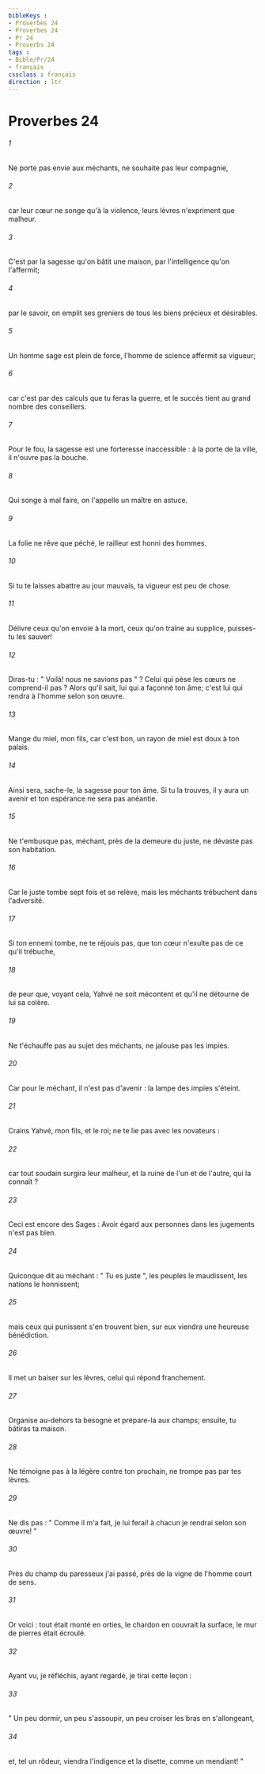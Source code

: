 ```yaml
---
bibleKeys : 
- Proverbes 24
- Proverbes 24
- Pr 24
- Proverbs 24
tags : 
- Bible/Pr/24
- français
cssclass : français
direction : ltr
---
```


# Proverbes 24

###### 1
Ne porte pas envie aux méchants, ne souhaite pas leur compagnie, 
###### 2
car leur cœur ne songe qu'à la violence, leurs lèvres n'expriment que malheur. 
###### 3
C'est par la sagesse qu'on bâtit une maison, par l'intelligence qu'on l'affermit; 
###### 4
par le savoir, on emplit ses greniers de tous les biens précieux et désirables. 
###### 5
Un homme sage est plein de force, l'homme de science affermit sa vigueur; 
###### 6
car c'est par des calculs que tu feras la guerre, et le succès tient au grand nombre des conseillers. 
###### 7
Pour le fou, la sagesse est une forteresse inaccessible : à la porte de la ville, il n'ouvre pas la bouche. 
###### 8
Qui songe à mal faire, on l'appelle un maître en astuce. 
###### 9
La folie ne rêve que péché, le railleur est honni des hommes. 
###### 10
Si tu te laisses abattre au jour mauvais, ta vigueur est peu de chose. 
###### 11
Délivre ceux qu'on envoie à la mort, ceux qu'on traîne au supplice, puisses-tu les sauver! 
###### 12
Diras-tu : " Voilà! nous ne savions pas " ? Celui qui pèse les cœurs ne comprend-il pas ? Alors qu'il sait, lui qui a façonné ton âme; c'est lui qui rendra à l'homme selon son œuvre. 
###### 13
Mange du miel, mon fils, car c'est bon, un rayon de miel est doux à ton palais. 
###### 14
Ainsi sera, sache-le, la sagesse pour ton âme. Si tu la trouves, il y aura un avenir et ton espérance ne sera pas anéantie. 
###### 15
Ne t'embusque pas, méchant, près de la demeure du juste, ne dévaste pas son habitation. 
###### 16
Car le juste tombe sept fois et se relève, mais les méchants trébuchent dans l'adversité. 
###### 17
Si ton ennemi tombe, ne te réjouis pas, que ton cœur n'exulte pas de ce qu'il trébuche, 
###### 18
de peur que, voyant cela, Yahvé ne soit mécontent et qu'il ne détourne de lui sa colère. 
###### 19
Ne t'échauffe pas au sujet des méchants, ne jalouse pas les impies. 
###### 20
Car pour le méchant, il n'est pas d'avenir : la lampe des impies s'éteint. 
###### 21
Crains Yahvé, mon fils, et le roi; ne te lie pas avec les novateurs : 
###### 22
car tout soudain surgira leur malheur, et la ruine de l'un et de l'autre, qui la connaît ? 
###### 23
Ceci est encore des Sages : Avoir égard aux personnes dans les jugements n'est pas bien. 
###### 24
Quiconque dit au méchant : " Tu es juste ", les peuples le maudissent, les nations le honnissent; 
###### 25
mais ceux qui punissent s'en trouvent bien, sur eux viendra une heureuse bénédiction. 
###### 26
Il met un baiser sur les lèvres, celui qui répond franchement. 
###### 27
Organise au-dehors ta besogne et prépare-la aux champs; ensuite, tu bâtiras ta maison. 
###### 28
Ne témoigne pas à la légère contre ton prochain, ne trompe pas par tes lèvres. 
###### 29
Ne dis pas : " Comme il m'a fait, je lui ferai! à chacun je rendrai selon son œuvre! " 
###### 30
Près du champ du paresseux j'ai passé, près de la vigne de l'homme court de sens. 
###### 31
Or voici : tout était monté en orties, le chardon en couvrait la surface, le mur de pierres était écroulé. 
###### 32
Ayant vu, je réfléchis, ayant regardé, je tirai cette leçon : 
###### 33
" Un peu dormir, un peu s'assoupir, un peu croiser les bras en s'allongeant, 
###### 34
et, tel un rôdeur, viendra l'indigence et la disette, comme un mendiant! " 

